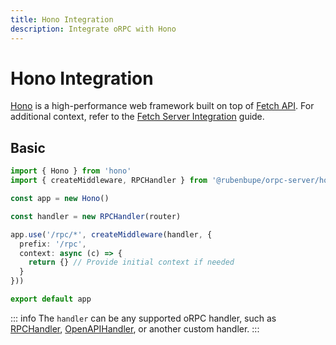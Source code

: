```yaml
---
title: Hono Integration
description: Integrate oRPC with Hono
---
```


# Hono Integration

[Hono](https://honojs.dev/) is a high-performance web framework built on top of [Fetch API](https://developer.mozilla.org/en-US/docs/Web/API/Fetch_API). For additional context, refer to the [Fetch Server Integration](/docs/integrations/fetch-server) guide.

## Basic

```ts
import { Hono } from 'hono'
import { createMiddleware, RPCHandler } from '@rubenbupe/orpc-server/hono'

const app = new Hono()

const handler = new RPCHandler(router)

app.use('/rpc/*', createMiddleware(handler, {
  prefix: '/rpc',
  context: async (c) => {
    return {} // Provide initial context if needed
  }
}))

export default app
```

::: info
The `handler` can be any supported oRPC handler, such as [RPCHandler](/docs/rpc-handler), [OpenAPIHandler](/docs/openapi/openapi-handler), or another custom handler.
:::
